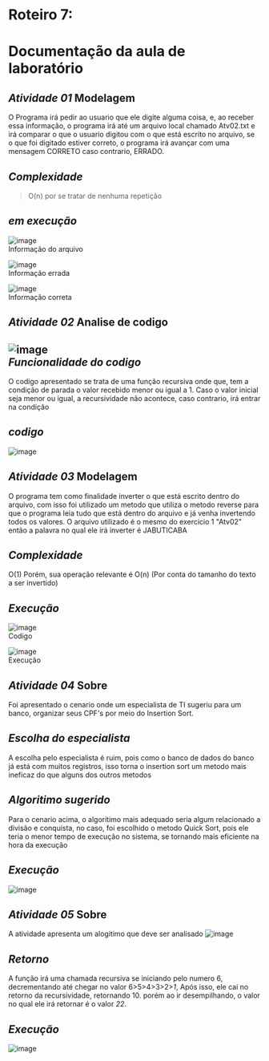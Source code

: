# Roteiro 7:
# Documentação da aula de laboratório
*Atividade 01*
  Modelagem
-----------------
O Programa irá pedir ao usuario que ele digite alguma coisa, e, ao receber essa informação, o programa irá até um arquivo local chamado Atv02.txt e irá comparar o que o usuario digitou com o que está escrito no arquivo, se o que foi digitado estiver correto, o programa irá avançar com uma mensagem CORRETO caso contrario, ERRADO.

*Complexidade*
--
>O(n) por se tratar de nenhuma repetição

*em execução*
--

![image](https://user-images.githubusercontent.com/101759293/207009179-52bd6fb6-6262-46b8-b887-3563835a0ed4.png)</br>
Informação do arquivo 

![image](https://user-images.githubusercontent.com/101759293/207008694-ad2f0ed4-4ed4-4c7a-8be4-4ed95a3a2099.png)</br>
Informação errada 

![image](https://user-images.githubusercontent.com/101759293/207008840-37ca7c1b-985b-45f4-9559-da1bac7f6ca7.png)</br>
Informação correta 


*Atividade 02*
  Analise de codigo
-----------------
![image](https://user-images.githubusercontent.com/101759293/207009535-826622ad-32c1-49a1-a230-1241992a85dd.png)
</br>
*Funcionalidade do codigo*
--
O codigo apresentado se trata de uma função recursiva onde que, tem a condição de parada o valor recebido menor ou igual a 1. Caso o valor inicial seja menor ou igual, a recursividade não acontece, caso contrario, irá entrar na condição

*codigo*
--
![image](https://user-images.githubusercontent.com/101759293/207010161-9ca8bb83-da99-45c0-9d78-53bc375a19ec.png)
</br>

*Atividade 03*
  Modelagem
 ------------
 O programa tem como finalidade inverter o que está escrito dentro do arquivo, com isso foi utilizado um metodo que utiliza o metodo reverse para que o programa leia tudo que está dentro do arquivo e já venha invertendo todos os valores. O arquivo utilizado é o mesmo do exercicio 1 "Atv02" então a palavra no qual ele irá inverter é JABUTICABA
 
 *Complexidade*
 ---
 O(1)
 Porém, sua operação relevante é O(n) (Por conta do tamanho do texto a ser invertido)
 
 *Execução*
 ---
 ![image](https://user-images.githubusercontent.com/101759293/207011336-917b57b0-feae-4e17-834a-b8e1d20de526.png)</br>
 Codigo
 
 ![image](https://user-images.githubusercontent.com/101759293/207011639-3f6abe96-ddc2-4375-8f90-6f56af7fa19b.png)</br>
 Execução

*Atividade 04*
  Sobre
 ------------
Foi apresentado o cenario onde um especialista de TI sugeriu para um banco, organizar seus CPF's por meio do Insertion Sort.

*Escolha do especialista*
---
A escolha pelo especialista é ruim, pois como o banco de dados do banco já está com muitos registros, isso torna o insertion sort um metodo mais ineficaz do que alguns dos outros metodos

*Algoritimo sugerido*
--
Para o cenario acima, o algoritimo mais adequado seria algum relacionado a divisão e conquista, no caso, foi escolhido o metodo Quick Sort, pois ele teria o menor tempo de execução no sistema, se tornando mais eficiente na hora da execução

*Execução*
--
![image](https://user-images.githubusercontent.com/101759293/207013234-2ebc95bb-b6c3-4fa4-aab4-69800a6ec108.png)

*Atividade 05*
  Sobre
----
A atividade apresenta um alogitimo que deve ser analisado
![image](https://user-images.githubusercontent.com/101759293/207013524-08366789-0a00-44e8-bada-8174c94f132e.png)

*Retorno*
--
A função irá uma chamada recursiva se iniciando pelo numero 6, decrementando até chegar no valor 6>5>4>3>2>*1*, Após isso, ele cai no retorno da recursividade, retornando 10.
porém ao ir desempilhando, o valor no qual ele irá retornar é o valor *22*.

*Execução*
--
![image](https://user-images.githubusercontent.com/101759293/207014150-9380a1a1-43cf-4ad9-a098-25ab7045fb9d.png)

  
